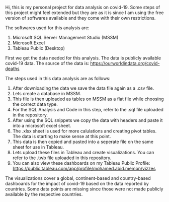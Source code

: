 Hi, this is my personal project for data analysis on covid-19. Some steps of this project might feel extended but they are as it is since I am using the free version of softwares available and they come with their own restrictions.

The softwares used for this analysis are:
1) Microsoft SQL Server Management Studio (MSSM)
2) Microsoft Excel
3) Tableau Public (Desktop)

First we get the data needed for this analysis. The data is publicly available covid-19 data.
The source of the data is: https://ourworldindata.org/covid-deaths

The steps used in this data analysis are as follows:

1) After downloading the data we save the data file again as a .csv file.
2) Lets create a database in MSSM.
3) This file is then uploaded as tables on MSSM as a flat file while choosing the correct data type.
4) For the SQL Analysis and Code in this step, refer to the .sql file uploaded in the repository.
5) After using the SQL snippets we copy the data with headers and paste it into a microsoft excel sheet.
6) The .xlsx sheet is used for more calulations and creating pivot tables. The data is starting to make sense at this point.
7) This data is then copied and pasted into a seperate file on the same sheet for use in Tableau.
8) Lets upload these files in Tableau and create visualizations. You can refer to the .twb file uploaded in this repository.
9) You can also view these dashboards on my Tableau Public Profile: https://public.tableau.com/app/profile/mohamed.abid.memon/vizzes

The visualizations cover a global, continent-based and country-based dashboards for the impact of covid-19 based on the data reported by countries. Some data points are missing since those were not made publicly available by the respective countries.
